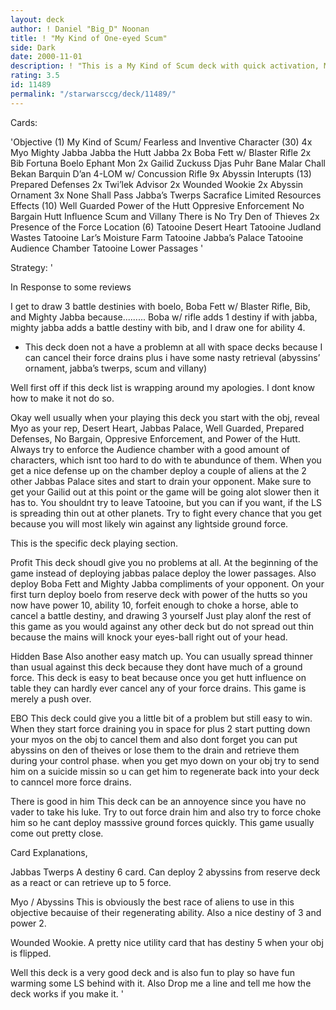 ```yaml
---
layout: deck
author: ! Daniel "Big_D" Noonan
title: ! "My Kind of One-eyed Scum"
side: Dark
date: 2000-11-01
description: ! "This is a My Kind of Scum deck with quick activation, Major beats, and flexability."
rating: 3.5
id: 11489
permalink: "/starwarsccg/deck/11489/"
---
```

Cards: 

'Objective (1)
My Kind of Scum/ Fearless and Inventive
Character (30)
4x Myo
Mighty Jabba
Jabba the Hutt
Jabba
2x Boba Fett w/ Blaster Rifle
2x Bib Fortuna
Boelo
Ephant Mon
2x Gailid
Zuckuss
Djas Puhr
Bane Malar
Chall Bekan
Barquin D’an
4-LOM w/ Concussion Rifle
9x Abyssin
Interupts (13)
Prepared Defenses
2x Twi’lek Advisor
2x Wounded Wookie
2x Abyssin Ornament
3x None Shall Pass
Jabba’s Twerps
Sacrafice
Limited Resources
Effects (10)
Well Guarded
Power of the Hutt
Oppresive Enforcement
No Bargain
Hutt Influence
Scum and Villany
There is No Try
Den of Thieves
2x Presence of the Force
Location (6)
Tatooine Desert Heart
Tatooine Judland Wastes
Tatooine Lar’s Moisture Farm
Tatooine Jabba’s Palace
Tatooine Audience Chamber
Tatooine Lower Passages  '

Strategy: '

In Response to some reviews


I get to draw 3 battle destinies with boelo, Boba Fett w/ Blaster Rifle, Bib, and Mighty Jabba because......... Boba w/ rifle adds 1 destiny if with jabba, mighty jabba adds a battle destiny with bib, and I draw one for ability 4.


* This deck doen not a have a problemn at all with space decks because I can cancel their force drains plus i have some nasty retrieval (abyssins’ ornament, jabba’s twerps, scum and villany)



Well first off if this deck list is wrapping around my apologies. I dont know how to make it not do so.


Okay well usually when your playing this deck you start with the obj, reveal Myo as your rep, Desert Heart, Jabbas Palace, Well Guarded, Prepared Defenses, No Bargain, Oppresive Enforcement, and Power of the Hutt. Always try to enforce the Audience chamber with a good amount of characters, which isnt too hard to do with te abundunce of them. When you get a nice defense up on the chamber deploy a couple of aliens at the 2 other Jabbas Palace sites and start to drain your opponent. Make sure to get your Gailid out at this point or the game will be going alot slower then it has to. You shouldnt try to leave Tatooine, but you can if you want, if the LS is spreading thin out at other planets. Try to fight every chance that you get because you will most likely win against any lightside ground force.




This is the specific deck playing section.


Profit This deck shoudl give you no problems at all. At the beginning of the game instead of deploying jabbas palace deploy the lower passages. Also deploy Boba Fett and Mighty Jabba compliments of your opponent. On your first turn deploy boelo from reserve deck with power of the hutts so you now have power 10, ability 10, forfeit enough to choke a horse, able to cancel a battle destiny, and drawing 3 yourself Just play alonf the rest of this game as you would against any other deck but do not spread out thin because the mains will knock your eyes-ball right out of your head.


Hidden Base Also another easy match up. You can usually spread thinner than usual against this deck because they dont have much of a ground force. This deck is easy to beat because once you get hutt influence on table they can hardly ever cancel any of your force drains. This game is merely a push over.


EBO This deck could give you a little bit of a problem but still easy to win. When they start force draining you in space for plus 2 start putting down your myos on the obj to cancel them and also dont forget you can put abyssins on den of theives or lose them to the drain and retrieve them during your control phase. when you get myo down on your obj try to send him on a suicide missin so u can get him to regenerate back into your deck to canncel more force drains.


There is good in him This deck can be an annoyence since you have no vader to take his luke. Try to out force drain him and also try to force choke him so he cant deploy masssive ground forces quickly. This game usually come out pretty close.


Card Explanations,


Jabbas Twerps A destiny 6 card. Can deploy 2 abyssins from reserve deck as a react or can retrieve up to 5 force.


Myo / Abyssins This is obviously the best race of aliens to use in this objective becauise of their regenerating ability. Also a nice destiny of 3 and power 2.


Wounded Wookie. A pretty nice utility card that has destiny 5 when your obj is flipped.


Well this deck is a very good deck and is also fun to play so have fun warming some LS behind with it. Also Drop me a line and tell me how the deck works if you make it.    '
